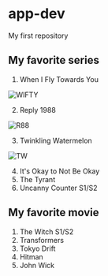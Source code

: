 # app-dev
My first repository
## My favorite series
1. When I Fly Towards You

![WIFTY](https://dramaslot.com/wp-content/uploads/2023/08/When-I-Fly-Towards-You.webp)

2. Reply 1988

![R88](https://i.pinimg.com/736x/8a/17/76/8a1776aa9e7fa42e8e43a1295d8a4131.jpg)

3. Twinkling Watermelon

![TW](https://www.kpopmap.com/wp-content/uploads/2023/11/tvN-Twinkling-Watermelon-Viva-La-Vida-Moments.jpg)

4. It's Okay to Not Be Okay
5. The Tyrant
6. Uncanny Counter S1/S2
## My favorite movie
1. The Witch S1/S2
2. Transformers
3. Tokyo Drift
4. Hitman
5. John Wick
